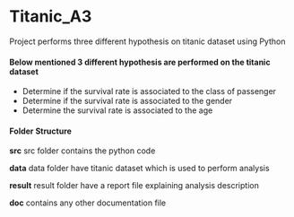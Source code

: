 # Titanic_A3
Project performs three different hypothesis on titanic dataset using Python

#### Below mentioned 3 different hypothesis are performed on the titanic dataset
- Determine if the survival rate is associated to the class of passenger
- Determine if the survival rate is associated to the gender
- Determine the survival rate is associated to the age

#### Folder Structure
**src**
src folder contains the python code

**data**
data folder have titanic dataset which is used to perform analysis

**result**
result folder have a report file explaining analysis description

**doc**
contains any other documentation file
